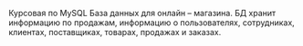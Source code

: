 Курсовая по MySQL
База данных для онлайн – магазина. БД хранит информацию по продажам, информацию о пользователях, сотрудниках, клиентах, поставщиках, товарах, продажах и заказах.
